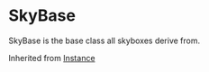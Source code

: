 # SkyBase
SkyBase is the base class all skyboxes derive from.

Inherited from [Instance](../Instance)
